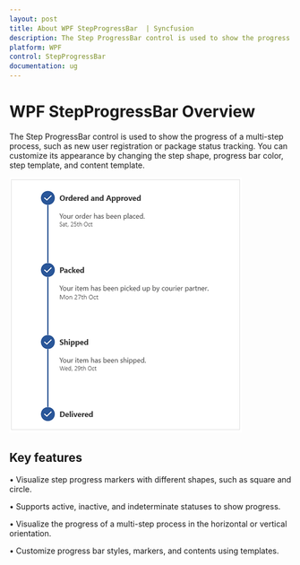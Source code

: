 ```yaml
---
layout: post
title: About WPF StepProgressBar  | Syncfusion
description: The Step ProgressBar control is used to show the progress of a multi-step process, such as new user registration or package status tracking.
platform: WPF
control: StepProgressBar
documentation: ug
---
```


# WPF StepProgressBar Overview

The Step ProgressBar control is used to show the progress of a multi-step process, such as new user registration or package status tracking. You can customize its appearance by changing the step shape, progress bar color, step template, and content template.

![Step ProgressBar - Overview](Overview_images/Overview.png)

## Key features

• Visualize step progress markers with different shapes, such as square and circle.

• Supports active, inactive, and indeterminate statuses to show progress.

• Visualize the progress of a multi-step process in the horizontal or vertical orientation.

• Customize progress bar styles, markers, and contents using templates.
